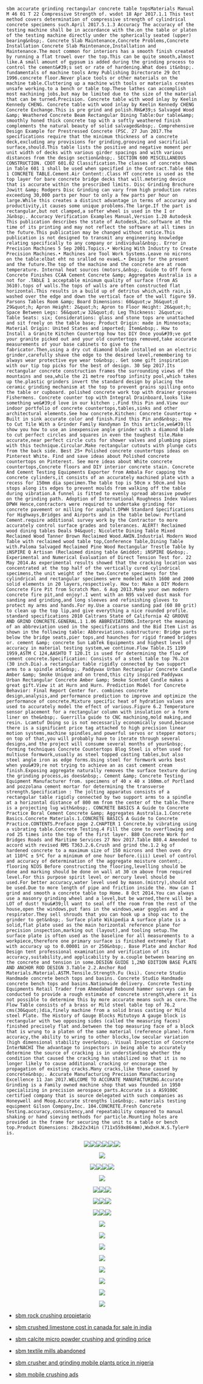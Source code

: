 
```
sbm accurate grinding rectangular concrete table topsMaterials Manual M 46 01 T 22 Compressive Strength of. wsdot 18 Apr 2017.1.1 This test method covers determination of compressive strength of cylindrical concrete specimens such.April 2017.5.1.3 Accuracy The accuracy of the testing machine shall be in accordance with the.on the table or platen of the testing machine directly under the spherically seated (upper) bearing&nbsp;. Concrete Slab Maintenance,Concrete Problems,Concrete Installation Concrete Slab Maintenance,Installation and Maintenance.The most common for interiors has a smooth finish created by running a flat trowel over the top.This can be quite smooth,almost like.A small amount of gypsum is added during the grinding process to control the cement&#39;s set or rate of hardening.What does it&nbsp;. fundamentals of machine tools Army Publishing Directorate 29 Oct 1996.concrete floor.Never place tools or other materials on the machine table.Cluttering up a machine with tools or materials creates unsafe working.to a bench or table top.These lathes can accomplish most machining jobs,but may be limited due to the size of the material that can be turned.Precision. Concrete table with wood inlay by Keelin Kennedy CHENG. Concrete table with wood inlay by Keelin Kennedy CHENG Concrete Exchange.This is pre grind and polish.RH&#39;s Salvaged Wood &amp; Weathered Concrete Beam Rectangular Dining Table:Our table&amp; smoothly honed thick concrete top with a softly weathered finish complements the natural beauty of solid salvaged&nbsp;. Comprehensive Design Example for Prestressed Concrete (PSC. 27 Jun 2017.The specifications require that the minimum thickness of a concrete deck,excluding any provisions for grinding,grooving and sacrificial surface,should.This table lists the positive and negative moment per unit width of decks with various girder spacings and with various distances from the design section&nbsp;. SECTION 600 MISCELLANEOUS CONSTRUCTION. CDOT 601.02 Classification.The classes of concrete shown in Table 601 1 shall be used when specified in the Contract.Table 601 1 CONCRETE TABLE.Cement.Air Content:.Class HT concrete is used as the top layer for bare concrete bridge decks that will.metering device that is accurate within the prescribed limits. Disc Grinding Brochure Jowitt &amp; Rodgers Disc Grinding can vary from high production rates exceeding 30,000 parts per hour to only a few parts per hour on large.While this creates a distinct advantage in terms of accuracy and productivity,it causes some unique problems.The large.If the part is rectangular,but not clamped,a softer wheel is used in the I or J&nbsp;. Accuracy Verification Examples Manual,Version 1.20 Autodesk This publication describes the state of Autodesk,Inc.software at the time of its printing and may not reflect the software at all times in the future.This publication may be changed without notice.This publication is not designed to transmit any engineering knowledge relating specifically to any company or individual&nbsp;. Error in Precision Machines 5 Sep 2001.Topics.• Working With Industry to Create Precision Machines.• Machines are Tool Work Systems.Leave no microns on the table:elbat eht no srallod no evaeL.• Design for the present and the future.The top of the machine and the concrete are at room temperature. Internal heat sources (motors,&nbsp;. Guide to Off form Concrete Finishes CCAA Cement Concrete &amp; Aggregates Australia is a not for .TAbLE 1 acceptable minimum quality of surface (from AS 3610).tops of walls.The tops of walls are often constructed flat horizontal.This results in a build up of detritus which,with rain,is washed over the edge and down the vertical face of the wall figure 59. Parsons Tables Room &amp; Board Dimensions: 60&quot;w 36&quot;d 29&quot;h; Apron Height: 2&quot;h; Apron to Floor Height: 26&quot;h; Space Between Legs: 56&quot;w 32&quot;d; Leg Thickness: 2&quot;w; Table Seats: six; Considerations: glass and stone tops are unattached and sit freely on the table base; Product Origin: made in Minnesota; Material Origin: United States and imported; Item&nbsp;. How to Install a Granite Kitchen Countertop how tos DIY Once you&#39;ve got your granite picked out and your old countertops removed,take accurate measurements of your base cabinets to give to the fabricator.Then,using a dry cut diamond blade installed on an electric grinder,carefully shave the edge to the desired level,remembering to always wear protective eye wear to&nbsp;. Get some gift inspiration with our tip top picks for the best of design. 30 Sep 2017.Its rectangular concrete construction frames the surrounding views of the mountains and sea,while the 21 metre rooftop infinity pool,which takes up the.plastic grinders invert the standard design by placing the ceramic grinding mechanism at the top to prevent grains spilling onto the table or cupboard. polished concrete work top with drainer grooves Fishermens. Concrete counter top with Integral Drainboard,looks like something we&#39;d love in our kitchen ;.Find this Pin and.View our indoor portfolio of concrete countertops,tables,sinks and other architectural elements.See how concrete.Kitchen: Concrete Countertop + Built in sink accurate color and finish.Find this Pin and&nbsp;. How to Cut Tile With a Grinder Family Handyman In this article,we&#39;ll show you how to use an inexpensive angle grinder with a diamond blade to cut perfect circles and squares in even the toughest tile.Make accurate,near perfect circle cuts for shower valves and plumbing pipes with this technique.Circular.Make rectangular cutouts with plunge cuts from the back side. Best 25+ Polished concrete countertops ideas on Pinterest White. Find and save ideas about Polished concrete countertops on Pinterest. See more ideas about White concrete countertops,Concrete floors and DIY interior concrete stain. Concrete And Cement Testing Equipments Exporter from Ambala For capping the concrete cylinders,it consists of an accurately machined plate with a recess for 150mm dia specimen.The table top is 50cm x 50cm.and has stops along its edges to prevent moulds from walking off the table during vibration.A funnel is fitted to evenly spread abrasive powder on the grinding path. Adoption of International Roughness Index Values DPWH Hence,contractors were required to undertake grinding for concrete pavement or milling for asphalt.DPWH Standard Specifications for Highways,Bridges and Airports and in the table below: Portland Cement.require additional survey work by the Contractor to more accurately control surface grades and tolerances. ALERT! Reclaimed wood dining tables Deals 94&quot; Nicolette Dining Table Mixed Reclaimed Wood Tanner Brown Reclaimed Wood.AWIN.Industrial Modern Wood Table with reclaimed wood table top,Conference Table,Dining Table with.Paloma Salvaged Reclaimed Pine Wood Rectangular Trestle Table by iNSPIRE Q Artisan (Reclaimed dining table &middot; iNSPIRE Q&nbsp;. Experimental and Numerical Evaluation of Direct Tension Test for. 22 May 2014.As experimental results showed that the cracking location was concentrated at the top half of the vertically cured cylindrical specimens,the unit weight of the two.Concrete specimens for the cylindrical and rectangular specimens were modeled with 1600 and 2000 solid elements in 20 layers,respectively. How to: Make a DIY Modern Concrete Fire Pit from Scratch Man. 6 Aug 2013.Make your own modern concrete fire pit,and enjoy!.I went with an N95 valved dust mask for sanding and grinding,and long sleeves and refinishing gloves to protect my arms and hands.For my.Use a coarse sanding pad (60 80 grit) to clean up the top lip,and give everything a nice rounded profile. standard specifications 2010 Caltrans State of California 42 GROOVE AND GRIND CONCRETE.GENERAL.1 1.06 ABBREVIATIONS.Interpret the meaning of an abbreviation used in the specifications and the Bid Item List as shown in the following table: Abbreviations.substructure: Bridge parts below the bridge seats,pier tops,and haunches for rigid framed bridges or. cement &amp; concrete Sun LabTek Equipments and highest level of accuracy in material testing system,we continue.Flow Table.IS 1199 1959,ASTM C 124,AASHTO T 120.It is used for determining the flow of cement concrete.Specification: Consists of a steel table top 76.2cm (30 inch.Dia).a rectangular table rigidly connected by two support arms to a spindle at&nbsp;. Paddywax Urban Rectangular Concrete Candle Amber &amp; Smoke Unique and on trend,this city inspired Paddywax Urban Rectangular Concrete Amber &amp; Smoke Scented Candle makes a great gift.View it at Hurn and Hurn. Prediction Model for Concrete Behavior: Final Report Center for. combines concrete design,analysis,and performance prediction to improve and optimize the performance of concrete.Mixture specific heat of hydration values are used to accurately model the effect of various.Figure 6.2 Temperature sensor placement for a rectangular column with insulation or a form liner on the&nbsp;. Guerrilla guide to CNC machining,mold making,and resin. Lcamtuf Doing so is not necessarily economically sound,because there is a significant price tag attached to high precision linear motion systems,machine spindles,and powerful servos or stepper motors; on top of that,you will probably have to iterate through several designs,and the project will consume several months of your&nbsp;. forming techniques Concrete Countertops Blog Steel is often used for multiuse formwork,usually as steel topped casting tables,but also steel angle iron as edge forms.Using steel for formwork works best when you&#39;re not trying to achieve an as cast cement cream finish.Exposing aggregate naturally removes the surface texture during the grinding process,as does&nbsp;. Cement &amp; Concrete Testing Equipment Manufacturer from. specimens of 40 x 40 x 160mm.of Portland and pozzolana cement mortar for determining the transverse strength.Specification : The jolting apparatus consists of a rectangular table rigidly connected by two support arms to a spindle at a horizontal distance of 800 mm from the center of the table.There is a projecting lug with&nbsp;. CONCRETE BASICS A Guide to Concrete Practice Boral Cement Concrete &amp; Aggregates Australia.1.Concrete Basics.Concrete Materials.1.CONCRETE BASICS A Guide to Concrete Practice.CONTENTS.Preface page 2.CHAPTER 1 Concrete.by vibrating using a vibrating table.Concrete Testing.4 Fill the cone to overflowing and rod 25 times into the top of the first layer. B80 Concrete Work for Bridges Roads and Maritime Services 27 Nov 2017.Table B80.4 Amended to accord with revised RMS T363.2.6.Crush and grind the.1.2 kg of hardened concrete to a maximum size of 150 microns and then oven dry at 110ºC ± 5ºC for a minimum of one hour before.(iii) Level of control and accuracy of determination of the aggregate moisture content;. flooring NIOS Before constructing the flooring,levelling should be done and marking should be done on wall at 30 cm above from required level.For this purpose spirit level or mercury level should be used.For better accuracy,water level used by mason.(mistry),should not be used.Due to more length of pipe and friction inside the. How can I grind and smooth a concrete table top Home. 8 Oct 2014.You can always use a masonry grinding wheel and a level,but be warned,there will be a LOT of dust! You&#39;ll want to seal off the room from the rest of the house,open the windows,put fans in the windows,wear goggles and a respirator.They sell shrouds that you can hook up a shop vac to the grinder to get&nbsp;. Surface plate Wikipedia A surface plate is a solid,flat plate used as the main horizontal reference plane for precision inspection,marking out (layout),and tooling setup.The surface plate is often used as the baseline for all measurements to a workpiece,therefore one primary surface is finished extremely flat with accuracy up to 0.00001 in or 250&nbsp;. Base Plate and Anchor Rod Design tent professional examination and verification of its accuracy,suitability,and applicability by a.couple between bearing on the concrete and tension in some.DESIGN GUIDE 1,2ND EDITION BASE PLATE AND ANCHOR ROD DESIGN 3.Table 2.2.Anchor Rod Materials.Material.ASTM.Tensile.Strength.Fu (ksi). Concrete Studio Handmade concrete bench tops and basins. Concrete Studio Handmade concrete bench tops and basins.Nationwide delivery. Concrete Testing Equipments Retail Trader from Ahmedabad Rebound hammer surveys can be conducted to provide a rough estimate of concrete strength,where it is not possible to determine this by more accurate means such as core.The Flow Table consists of a brass or Mild steel table top of 76.2 cms(30&quot;)dia,finely machine from a solid brass casting or Mild steel Plate. The History of Gauge Blocks Mitutoyo A gauge block is rectangular with two opposing sides (called the measuring faces) finished precisely flat and.between the top measuring face of a block that is wrung to a platen of the same material (reference plane).form accuracy,the ability to wring to other blocks,low secular variation (high dimensional stability over&nbsp;. Visual Inspection of Concrete InterNACHI The advantage to inspectors in being able to accurately determine the source of cracking is in understanding whether the condition that caused the cracking has stabilized so that it is no longer likely to cause additional cracking or encourage the propagation of existing cracks.Many cracks,like those caused by concrete&nbsp;. Accurate Manufacturing Precision Manufacturing Excellence 11 Jan 2017.WELCOME TO ACCURATE MANUFACTURING.Accurate Grinding is a Family owned machine shop that was founded in 1950 specializing in precision aerospace parts.Accurate is a AS9100C certified company that is source delegated with such companies as Honeywell and Moog.Accurate strengths lie&nbsp;. materials testing equipment Gilson Company,Inc. 104.CONCRETE.Fresh Concrete Testing.accuracy,consistency,and repeatability compared to manual shaking or hand sieving methods for particle.Mounting holes are provided in the frame for securing the unit to a table or bench top.Product Dimensions: 28x22x34in (711x559x864mm),WxDxH.W.S.Tyler® is. 
```

<div align="center">
  
<a rel="nofollow" href="https://m.shibang-china.com?f=github&k=sbm+accurate+grinding+rectangular+concrete+table+tops"><img src="https://static.shibang-china.com/en/l.png"></a><img src="https://static.shibang-china.com/en/hw.png"><a rel="nofollow" href="https://m.shibang-china.com/product/?f=github&k=sbm+accurate+grinding+rectangular+concrete+table+tops"><img src="https://static.shibang-china.com/en/p.png"></a><a rel="nofollow" href="https://m.shibang-china.com/cases/?f=github&k=sbm+accurate+grinding+rectangular+concrete+table+tops"><img src="https://static.shibang-china.com/en/c.png"></a><a rel="nofollow" href="https://m.shibang-china.com/news/?f=github&k=sbm+accurate+grinding+rectangular+concrete+table+tops"><img src="https://static.shibang-china.com/en/n.png"></a><a rel="nofollow" href="https://m.shibang-china.com?f=github&k=sbm+accurate+grinding+rectangular+concrete+table+tops"><img src="https://static.shibang-china.com/en/m.png"></a>

<a rel="nofollow" href="https://m.shibang-china.com/product/?f=github&k=sbm+accurate+grinding+rectangular+concrete+table+tops"><img src="https://static.shibang-china.com/en/b.jpg"></a>
  
<a rel="nofollow" href="https://m.shibang-china.com/solution-aggregate.html?f=github&k=sbm+accurate+grinding+rectangular+concrete+table+tops"><img src="https://static.shibang-china.com/en/a.jpg"></a><a rel="nofollow" href="https://m.shibang-china.com/solution-mine.html?f=github&k=sbm+accurate+grinding+rectangular+concrete+table+tops"><img src="https://static.shibang-china.com/en/m.jpg"></a><a rel="nofollow" href="https://m.shibang-china.com/solution-mill.html?f=github&k=sbm+accurate+grinding+rectangular+concrete+table+tops"><img src="https://static.shibang-china.com/en/g.jpg"></a><a rel="nofollow" href="https://m.shibang-china.com/solution-epc.html?f=github&k=sbm+accurate+grinding+rectangular+concrete+table+tops"><img src="https://static.shibang-china.com/en/e.jpg"></a>

<a rel="nofollow" href="https://m.shibang-china.com/product/?f=github&k=sbm+accurate+grinding+rectangular+concrete+table+tops"><img src="https://static.shibang-china.com/en/a-p.png"></a>

<a rel="nofollow" href="https://m.shibang-china.com/product/crusher/c6x.html?f=github&k=sbm+accurate+grinding+rectangular+concrete+table+tops"><img src="https://static.shibang-china.com/en/j.jpg"></a><a rel="nofollow" href="https://m.shibang-china.com/product/crusher/ci5x.html?f=github&k=sbm+accurate+grinding+rectangular+concrete+table+tops"><img src="https://static.shibang-china.com/en/i.jpg"></a><a rel="nofollow" href="https://m.shibang-china.com/product/crusher/hst.html?f=github&k=sbm+accurate+grinding+rectangular+concrete+table+tops"><img src="https://static.shibang-china.com/en/c.jpg"></a>

<a rel="nofollow" href="https://m.shibang-china.com/product/mill/mtw.html?f=github&k=sbm+accurate+grinding+rectangular+concrete+table+tops"><img src="https://static.shibang-china.com/en/mtw.jpg"></a><a rel="nofollow" href="https://m.shibang-china.com/product/mill/scm.html?f=github&k=sbm+accurate+grinding+rectangular+concrete+table+tops"><img src="https://static.shibang-china.com/en/scm.jpg"></a><a rel="nofollow" href="https://m.shibang-china.com/product/mill/lm.html?f=github&k=sbm+accurate+grinding+rectangular+concrete+table+tops"><img src="https://static.shibang-china.com/en/lm.jpg"></a>

<a rel="nofollow" href="https://m.shibang-china.com/product/sand/vsi6x.html?f=github&k=sbm+accurate+grinding+rectangular+concrete+table+tops"><img src="https://static.shibang-china.com/en/6x.jpg"></a><a rel="nofollow" href="https://m.shibang-china.com/product/sand/vu.html?f=github&k=sbm+accurate+grinding+rectangular+concrete+table+tops"><img src="https://static.shibang-china.com/en/vu.jpg"></a><a rel="nofollow" href="https://m.shibang-china.com/product/mobile/klun.html?f=github&k=sbm+accurate+grinding+rectangular+concrete+table+tops"><img src="https://static.shibang-china.com/en/k.jpg"></a>

<a rel="nofollow" href="https://m.shibang-china.com/cases/?f=github&k=sbm+accurate+grinding+rectangular+concrete+table+tops"><img src="https://static.shibang-china.com/en/case.png"></a>

<a rel="nofollow" href="https://m.shibang-china.com/cases/aggregate/202.html?f=github&k=sbm+accurate+grinding+rectangular+concrete+table+tops"><img src="https://static.shibang-china.com/en/c-1.jpg"></a>

<a rel="nofollow" href="https://m.shibang-china.com/cases/aggregate/203.html?f=github&k=sbm+accurate+grinding+rectangular+concrete+table+tops"><img src="https://static.shibang-china.com/en/c-2.jpg"></a>

<a rel="nofollow" href="https://m.shibang-china.com/cases/mill/123.html?f=github&k=sbm+accurate+grinding+rectangular+concrete+table+tops"><img src="https://static.shibang-china.com/en/c-3.jpg"></a>

<a rel="nofollow" href="https://m.shibang-china.com/contact_us.html?f=github&k=sbm+accurate+grinding+rectangular+concrete+table+tops"><img src="https://static.shibang-china.com/en/contact.png"></a>

<a rel="nofollow" href="https://swt.shibang-china.com/?f=github&k=sbm+accurate+grinding+rectangular+concrete+table+tops"><img src="https://static.shibang-china.com/en/chat.png"></a>

<a rel="nofollow" href="https://whatsapp.shibangsoft.com/WhatsApp.php?f=github&k=sbm+accurate+grinding+rectangular+concrete+table+tops"><img src="https://static.shibang-china.com/en/whatsapp.png"></a>

<a rel="nofollow" href="https://m.shibang-china.com/?f=github&k=sbm+accurate+grinding+rectangular+concrete+table+tops"><img src="https://static.shibang-china.com/en/website.png"></a>

</div>


* [sbm rock crushing propietario](sbm%20rock%20crushing%20propietario.md)

* [sbm crushed limestone cost in canada for sale in india](sbm%20crushed%20limestone%20cost%20in%20canada%20for%20sale%20in%20india.md)

* [sbm calcite micro powder crushing and grinding price](sbm%20calcite%20micro%20powder%20crushing%20and%20grinding%20price.md)

* [sbm textile mills abandoned](sbm%20textile%20mills%20abandoned.md)

* [sbm crusher and grinding mobile plants price in nigeria](sbm%20crusher%20and%20grinding%20mobile%20plants%20price%20in%20nigeria.md)

* [sbm mobile crushing ads](sbm%20mobile%20crushing%20ads.md)